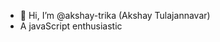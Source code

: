 - 👋 Hi, I’m @akshay-trika (Akshay Tulajannavar)
- A javaScript enthusiastic 

<!---
akshay-trika/akshay-trika is a ✨ special ✨ repository because its `README.md` (this file) appears on your GitHub profile.
You can click the Preview link to take a look at your changes.
--->
